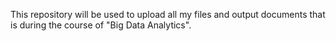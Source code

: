 This repository will be used to upload all my files and output documents that is during the course of "Big Data Analytics".
